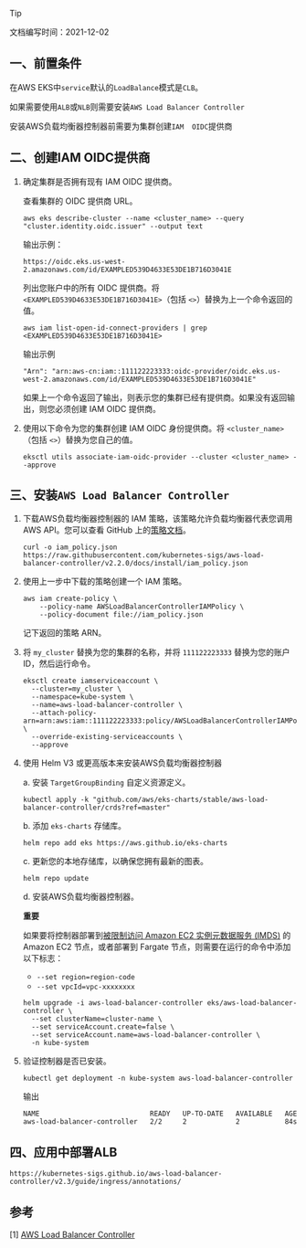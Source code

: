> [!TIP]
>
> 文档编写时间：2021-12-02

## 一、前置条件

在AWS EKS中`service`默认的`LoadBalance`模式是`CLB`。

如果需要使用`ALB`或`NLB`则需要安装`AWS Load Balancer Controller`

安装AWS负载均衡器控制器前需要为集群创建`IAM  OIDC`提供商

## 二、创建IAM  OIDC提供商

1. 确定集群是否拥有现有 IAM OIDC 提供商。

   查看集群的 OIDC 提供商 URL。

   ```shell
   aws eks describe-cluster --name <cluster_name> --query "cluster.identity.oidc.issuer" --output text
   ```

   输出示例：

   ```shell
   https://oidc.eks.us-west-2.amazonaws.com/id/EXAMPLED539D4633E53DE1B716D3041E
   ```

   列出您账户中的所有 OIDC 提供商。将 `<EXAMPLED539D4633E53DE1B716D3041E>`（包括 `<>`）替换为上一个命令返回的值。

   ```shell
   aws iam list-open-id-connect-providers | grep <EXAMPLED539D4633E53DE1B716D3041E>
   ```

   输出示例

   ```shell
   "Arn": "arn:aws-cn:iam::111122223333:oidc-provider/oidc.eks.us-west-2.amazonaws.com/id/EXAMPLED539D4633E53DE1B716D3041E"
   ```

   如果上一个命令返回了输出，则表示您的集群已经有提供商。如果没有返回输出，则您必须创建 IAM OIDC 提供商。

2. 使用以下命令为您的集群创建 IAM OIDC 身份提供商。将 `<cluster_name>`（包括 `<>`）替换为您自己的值。

   ```shell
   eksctl utils associate-iam-oidc-provider --cluster <cluster_name> --approve
   ```

## 三、安装`AWS Load Balancer Controller`

1. 下载AWS负载均衡器控制器的 IAM 策略，该策略允许负载均衡器代表您调用 AWS API。您可以查看 GitHub 上的[策略文档](https://raw.githubusercontent.com/kubernetes-sigs/aws-load-balancer-controller/v2.2.0/docs/install/iam_policy.json)。

   ```shell
   curl -o iam_policy.json https://raw.githubusercontent.com/kubernetes-sigs/aws-load-balancer-controller/v2.2.0/docs/install/iam_policy.json
   ```

2. 使用上一步中下载的策略创建一个 IAM 策略。

   ```shell
   aws iam create-policy \
       --policy-name AWSLoadBalancerControllerIAMPolicy \
       --policy-document file://iam_policy.json
   ```

   记下返回的策略 ARN。

3. 将 `my_cluster` 替换为您的集群的名称，并将 `111122223333` 替换为您的账户 ID，然后运行命令。

   ```shell
   eksctl create iamserviceaccount \
     --cluster=my_cluster \
     --namespace=kube-system \
     --name=aws-load-balancer-controller \
     --attach-policy-arn=arn:aws:iam::111122223333:policy/AWSLoadBalancerControllerIAMPolicy \
     --override-existing-serviceaccounts \
     --approve          
   ```

4. 使用 Helm V3 或更高版本来安装AWS负载均衡器控制器

   a. 安装 `TargetGroupBinding` 自定义资源定义。

   ```shell
   kubectl apply -k "github.com/aws/eks-charts/stable/aws-load-balancer-controller/crds?ref=master"
   ```

   b. 添加 `eks-charts` 存储库。

   ```shell
   helm repo add eks https://aws.github.io/eks-charts
   ```

   c. 更新您的本地存储库，以确保您拥有最新的图表。

   ```shell
   helm repo update
   ```

   d. 安装AWS负载均衡器控制器。

   **重要**

   如果要将控制器部署到[被限制访问 Amazon EC2 实例元数据服务 (IMDS)](https://docs.aws.amazon.com/zh_cn/eks/latest/userguide/best-practices-security.html#restrict-ec2-credential-access) 的 Amazon EC2 节点，或者部署到 Fargate 节点，则需要在运行的命令中添加以下标志：

   - `--set region=region-code`
   - `--set vpcId=vpc-xxxxxxxx`

   ```shell
   helm upgrade -i aws-load-balancer-controller eks/aws-load-balancer-controller \
     --set clusterName=cluster-name \
     --set serviceAccount.create=false \
     --set serviceAccount.name=aws-load-balancer-controller \
     -n kube-system
   ```

5. 验证控制器是否已安装。

   ```shell
   kubectl get deployment -n kube-system aws-load-balancer-controller
   ```

   输出

   ```shell
   NAME                           READY   UP-TO-DATE   AVAILABLE   AGE
   aws-load-balancer-controller   2/2     2            2           84s
   ```

## 四、应用中部署ALB

```shell
https://kubernetes-sigs.github.io/aws-load-balancer-controller/v2.3/guide/ingress/annotations/
```

## 参考

[1] [AWS Load Balancer Controller](https://kubernetes-sigs.github.io/aws-load-balancer-controller/v2.3/)